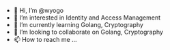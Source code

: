 - 👋 Hi, I’m @wyogo
- 👀 I’m interested in Identity and Access Management
- 🌱 I’m currently learning Golang, Cryptography
- 💞️ I’m looking to collaborate on Golang, Cryptography
- 📫 How to reach me ...

<!---
wyogo/wyogo is a ✨ special ✨ repository because its `README.md` (this file) appears on your GitHub profile.
You can click the Preview link to take a look at your changes.
--->
